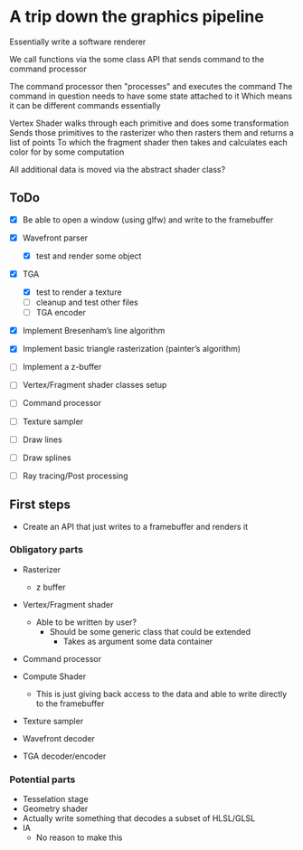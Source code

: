 # A trip down the graphics pipeline
Essentially write a software renderer

We call functions via the some class API that sends command to the command processor

The command processor then "processes" and executes the command
The command in question needs to have some state attached to it 
Which means it can be different commands essentially

Vertex Shader walks through each primitive and does some transformation
Sends those primitives to the rasterizer who then rasters them and returns a list of points
To which the fragment shader then takes and calculates each color for by some computation

All additional data is moved via the abstract shader class?



## ToDo
- [x] Be able to open a window (using glfw) and write to the framebuffer
- [x] Wavefront parser
  - [x] test and render some object
- [x] TGA 
  - [x] test to render a texture
  - [ ] cleanup and test other files
  - [ ] TGA encoder
- [x] Implement Bresenham’s line algorithm
- [x] Implement basic triangle rasterization (painter’s algorithm)
- [ ] Implement a z-buffer 
- [ ] Vertex/Fragment shader classes setup
- [ ] Command processor
- [ ] Texture sampler
- [ ] Draw lines
- [ ] Draw splines
- [ ] Ray tracing/Post processing


## First steps
* Create an API that just writes to a framebuffer and renders it

### Obligatory parts
* Rasterizer
  * z buffer
* Vertex/Fragment shader
  * Able to be written by user?
    * Should be some generic class that could be extended
      * Takes as argument some data container 
* Command processor
* Compute Shader
  * This is just giving back access to the data and able to write directly to the framebuffer
* Texture sampler

* Wavefront decoder
* TGA decoder/encoder
### Potential parts
* Tesselation stage
* Geometry shader
* Actually write something that decodes a subset of HLSL/GLSL
* IA
  * No reason to make this



